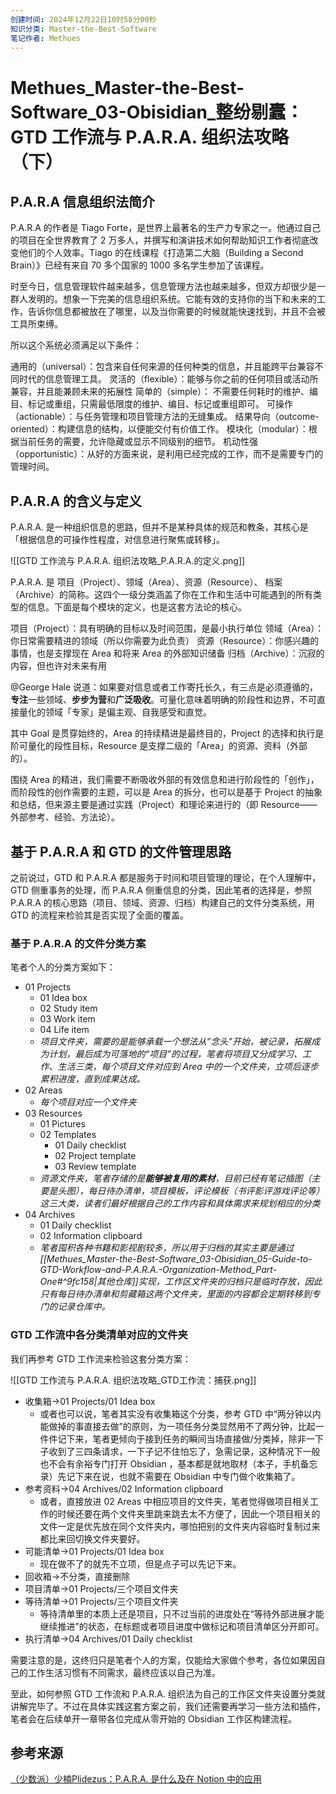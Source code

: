 ```yaml
---
创建时间: 2024年12月22日10时58分00秒
知识分类: Master-the-Best-Software
笔记作者: Methues
---
```

# Methues_Master-the-Best-Software_03-Obisidian_整纷剔蠹：GTD 工作流与 P.A.R.A. 组织法攻略（下）

## P.A.R.A 信息组织法简介

P.A.R.A 的作者是 Tiago Forte，是世界上最著名的生产力专家之一。他通过自己的项目在全世界教育了 2 万多人，并撰写和演讲技术如何帮助知识工作者彻底改变他们的个人效率。Tiago 的在线课程《打造第二大脑（Building a Second Brain）》已经有来自 70 多个国家的 1000 多名学生参加了该课程。

时至今日，信息管理软件越来越多，信息管理方法也越来越多，但双方却很少是一群人发明的。想象一下完美的信息组织系统。它能有效的支持你的当下和未来的工作，告诉你信息都被放在了哪里，以及当你需要的时候就能快速找到，并且不会被工具所束缚。

所以这个系统必须满足以下条件：

通用的（universal）：包含来自任何来源的任何种类的信息，并且能跨平台兼容不同时代的信息管理工具。
灵活的（flexible）：能够与你之前的任何项目或活动所兼容，并且能兼顾未来的拓展性
简单的（simple）： 不需要任何耗时的维护、编目、标记或重组，只需最低限度的维护、编目、标记或重组即可。
可操作（actionable）：与任务管理和项目管理方法的无缝集成。
结果导向（outcome-oriented）：构建信息的结构，以便能交付有价值工作。
模块化（modular）：根据当前任务的需要，允许隐藏或显示不同级别的细节。
机动性强（opportunistic）：从好的方面来说，是利用已经完成的工作，而不是需要专门的管理时间。

## P.A.R.A 的含义与定义

P.A.R.A. 是一种组织信息的思路，但并不是某种具体的规范和教条，其核心是「根据信息的可操作性程度，对信息进行聚焦或转移」。

![[GTD 工作流与 P.A.R.A. 组织法攻略_P.A.R.A.的定义.png]]

P.A.R.A. 是 项目（Project）、领域（Area）、资源（Resource）、 档案（Archive）的简称。这四个一级分类涵盖了你在工作和生活中可能遇到的所有类型的信息。下面是每个模块的定义，也是这套方法论的核心。

项目（Project）：具有明确的目标以及时间范围，是最小执行单位
领域（Area）：你日常需要精进的领域（所以你需要为此负责）
资源（Resource）：你感兴趣的事情，也是支撑现在 Area 和将来 Area 的外部知识储备
归档（Archive）：沉寂的内容，但也许对未来有用

@George Hale 说道：如果要对信息或者工作寄托长久，有三点是必须遵循的，**专注**一些领域、**步步为营**和**广泛吸收**。可量化意味着明确的阶段性和边界，不可直接量化的领域「专家」是偏主观、自我感受和直觉。

其中 Goal 是贯穿始终的，Area 的持续精进是最终目的，Project 的选择和执行是阶可量化的段性目标，Resource 是支撑二级的「Area」的资源、资料（外部的）。

围绕 Area 的精进，我们需要不断吸收外部的有效信息和进行阶段性的「创作」，而阶段性的创作需要的主题，可以是 Area 的拆分，也可以是基于 Project 的抽象和总结，但来源主要是通过实践（Project）和理论来进行的（即 Resource——外部参考、经验、方法论）。

## 基于 P.A.R.A 和 GTD 的文件管理思路

之前说过，GTD 和 P.A.R.A 都是服务于时间和项目管理的理论，在个人理解中，GTD 侧重事务的处理，而 P.A.R.A 侧重信息的分类，因此笔者的选择是，参照 P.A.R.A 的核心思路（项目、领域、资源、归档）构建自己的文件分类系统，用 GTD 的流程来检验其是否实现了全面的覆盖。

### 基于 P.A.R.A 的文件分类方案

笔者个人的分类方案如下：
- 01 Projects
	- 01 Idea box
	- 02 Study item
	- 03 Work item
	- 04 Life item
	- *项目文件夹，需要的是能够承载一个想法从“念头”开始，被记录，拓展成为计划，最后成为可落地的“项目”的过程，笔者将项目又分成学习、工作、生活三类，每个项目文件对应到 Area 中的一个文件夹，立项后逐步累积进度，直到成果达成。*
- 02 Areas
	- *每个项目对应一个文件夹*
- 03 Resources
	- 01 Pictures
	- 02 Templates
		- 01 Daily checklist
		- 02 Project template
		- 03 Review template 
	- *资源文件夹，笔者存储的是**能够被复用的素材**，目前已经有笔记插图（主要是头图），每日待办清单，项目模板，评论模板（书评影评游戏评论等）这三大类，读者们最好根据自己的工作内容和具体需求来规划相应的分类*
- 04 Archives
	- 01 Daily checklist
	- 02 Information clipboard
	- *笔者囤积各种书籍和影视剧较多，所以用于归档的其实主要是通过[[Methues_Master-the-Best-Software_03-Obisidian_05-Guide-to-GTD-Workflow-and-P.A.R.A.-Organization-Method_Part-One#^9fc158|其他仓库]]实现，工作区文件夹的归档只是临时存放，因此只有每日待办清单和剪藏箱这两个文件夹，里面的内容都会定期转移到专门的记录仓库中。*

### GTD 工作流中各分类清单对应的文件夹

我们再参考 GTD 工作流来检验这套分类方案：

![[GTD 工作流与 P.A.R.A. 组织法攻略_GTD工作流：捕获.png]]

- 收集箱→01 Projects/01 Idea box
	- 或者也可以说，笔者其实没有收集箱这个分类，参考 GTD 中“两分钟以内能做掉的事直接去做”的原则，为一项任务分类显然用不了两分钟，比起一件件记下来，笔者更倾向于接到任务的瞬间当场直接做/分类掉，除非一下子收到了三四条请求，一下子记不住怕忘了，急需记录，这种情况下一般也不会有余裕专门打开 Obsidian ，基本都是就地取材（本子，手机备忘录）先记下来在说，也就不需要在 Obsidian 中专门做个收集箱了。
- 参考资料→04 Archives/02 Information clipboard
	- 或者，直接放进 02 Areas 中相应项目的文件夹，笔者觉得做项目相关工作的时候还要在两个文件夹里跳来跳去太不方便了，因此一个项目相关的文件一定是优先放在同个文件夹内，哪怕把别的文件夹内容临时复制过来都比来回切换文件夹要好。
- 可能清单→01 Projects/01 Idea box
	- 现在做不了的就先不立项，但是点子可以先记下来。
- 回收箱→不分类，直接删除
- 项目清单→01 Projects/三个项目文件夹
- 等待清单→01 Projects/三个项目文件夹
	- 等待清单里的本质上还是项目，只不过当前的进度处在“等待外部进展才能继续推进”的状态，在标题或者项目进度中做标记和项目清单区分开即可。
- 执行清单→04 Archives/01 Daily checklist

需要注意的是，这终归只是笔者个人的方案，仅能给大家做个参考，各位如果因自己的工作生活习惯有不同需求，最终应该以自己为准。

至此，如何参照 GTD 工作流和 P.A.R.A. 组织法为自己的工作区文件夹设置分类就讲解完毕了。不过在具体实践这套方案之前，我们还需要再学习一些方法和插件，笔者会在后续单开一章带各位完成从零开始的 Obsidian 工作区构建流程。

## 参考来源

[（少数派）少楠Plidezus：P.A.R.A. 是什么及在 Notion 中的应用](https://sspai.com/post/61459)